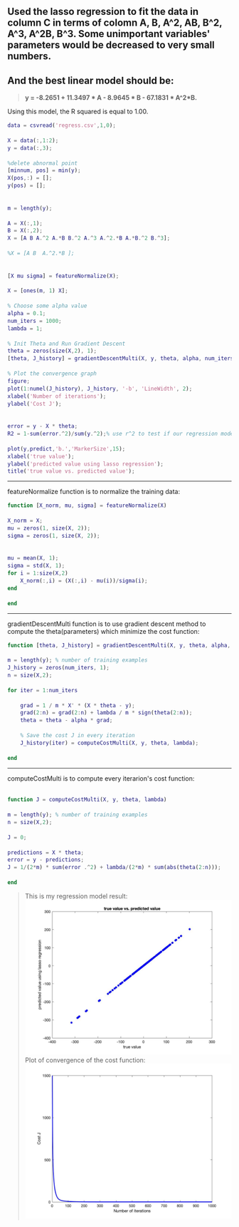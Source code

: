 ## Used the lasso regression to fit the data in column C in terms of colomn A, B, A^2, AB, B^2, A^3, A^2B, B^3. Some unimportant variables' parameters would be decreased to very small numbers. 
## And the best linear model should be: <br>

> **y = -8.2651 + 11.3497 * A - 8.9645 * B - 67.1831 * A^2*B.**

Using this model, the R squared is equal to 1.00.

```matlab
data = csvread('regress.csv',1,0);

X = data(:,1:2);
y = data(:,3);

%delete abnormal point
[minnum, pos] = min(y);
X(pos,:) = [];
y(pos) = [];


m = length(y);

A = X(:,1);
B = X(:,2);
X = [A B A.^2 A.*B B.^2 A.^3 A.^2.*B A.*B.^2 B.^3];

%X = [A B  A.^2.*B ];


[X mu sigma] = featureNormalize(X);

X = [ones(m, 1) X];

% Choose some alpha value
alpha = 0.1;
num_iters = 1000;
lambda = 1;

% Init Theta and Run Gradient Descent 
theta = zeros(size(X,2), 1);
[theta, J_history] = gradientDescentMulti(X, y, theta, alpha, num_iters, lambda);

% Plot the convergence graph
figure;
plot(1:numel(J_history), J_history, '-b', 'LineWidth', 2);
xlabel('Number of iterations');
ylabel('Cost J');


error = y - X * theta;
R2 = 1-sum(error.^2)/sum(y.^2);% use r^2 to test if our regression model is good enough or not

plot(y,predict,'b.','MarkerSize',15);
xlabel('true value');
ylabel('predicted value using lasso regression');
title('true value vs. predicted value');
```
-------------------------------------------------------------------------------------------------------------------

featureNormalize function is to normalize the training data:

```matlab
function [X_norm, mu, sigma] = featureNormalize(X)

X_norm = X;
mu = zeros(1, size(X, 2));
sigma = zeros(1, size(X, 2));


mu = mean(X, 1);
sigma = std(X, 1);
for i = 1:size(X,2)
    X_norm(:,i) = (X(:,i) - mu(i))/sigma(i);
end

end
```
-------------------------------------------------------------------------------------------------------------------
gradientDescentMulti function is to use gradient descent method to compute the theta(parameters) 
which minimize the cost function:
```matlab
function [theta, J_history] = gradientDescentMulti(X, y, theta, alpha, num_iters, lambda)

m = length(y); % number of training examples
J_history = zeros(num_iters, 1);
n = size(X,2);

for iter = 1:num_iters

    grad = 1 / m * X' * (X * theta - y);
    grad(2:n) = grad(2:n) + lambda / m * sign(theta(2:n));
    theta = theta - alpha * grad;

    % Save the cost J in every iteration    
    J_history(iter) = computeCostMulti(X, y, theta, lambda);

end
```
-------------------------------------------------------------------------------------------------------------------
computeCostMulti is to compute every iterarion's cost function:

```matlab

function J = computeCostMulti(X, y, theta, lambda)

m = length(y); % number of training examples
n = size(X,2);

J = 0;

predictions = X * theta;
error = y - predictions;
J = 1/(2*m) * sum(error .^2) + lambda/(2*m) * sum(abs(theta(2:n)));

end
```


> This is my regression model result:<br>
> ![alt text](https://github.com/ruijunwu/moloco-exercise/blob/master/lasso.jpg "result")<br>
> Plot of convergence of the cost function:<br>
> ![alt text](https://github.com/ruijunwu/moloco-exercise/blob/master/costfuction.jpg "costfunction")
